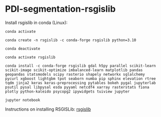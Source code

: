 # PDI-segmentation-rsgislib

Install rsgislib in conda (Linux):
```
conda activate

conda create -n rsgislib -c conda-forge rsgislib python=3.10

conda deactivate

conda activate rsgislib 

conda install -c conda-forge rsgislib gdal h5py parallel scikit-learn scikit-image scikit-optimize imbalanced-learn matplotlib pandas geopandas statsmodels scipy rasterio shapely networkx sqlalchemy pycurl xgboost lightgbm tpot seaborn numba pip sphinx elevation rtree tqdm jinja2 keras keras-preprocessing pytables bokeh pygal jupyterlab psutil pysal libpysal esda pyyaml netcdf4 xarray rasterstats fiona plotly python-kaleido psycopg2 ipywidgets tuiview jupyter

jupyter notebook
``` 
Instructions on installing RSGISLib: [rsgislib](https://github.com/remotesensinginfo/rsgislib)
